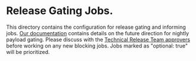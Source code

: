 # Release Gating Jobs.

This directory contains the configuration for release gating and informing jobs.  [Our documentation](https://docs.ci.openshift.org/docs/architecture/release-gating/) contains details on the future direction for nightly payload gating.  Please discuss with the [Technical Release Team approvers](/OWNERS_ALIASES) before working on any new blocking jobs.  Jobs marked as "optional: true" will be prioritized.
